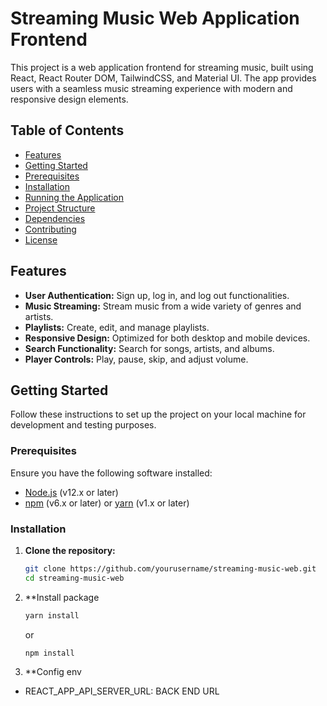 # Streaming Music Web Application Frontend

This project is a web application frontend for streaming music, built using React, React Router DOM, TailwindCSS, and Material UI. The app provides users with a seamless music streaming experience with modern and responsive design elements.

## Table of Contents

- [Features](#features)
- [Getting Started](#getting-started)
- [Prerequisites](#prerequisites)
- [Installation](#installation)
- [Running the Application](#running-the-application)
- [Project Structure](#project-structure)
- [Dependencies](#dependencies)
- [Contributing](#contributing)
- [License](#license)

## Features

- **User Authentication:** Sign up, log in, and log out functionalities.
- **Music Streaming:** Stream music from a wide variety of genres and artists.
- **Playlists:** Create, edit, and manage playlists.
- **Responsive Design:** Optimized for both desktop and mobile devices.
- **Search Functionality:** Search for songs, artists, and albums.
- **Player Controls:** Play, pause, skip, and adjust volume.

## Getting Started

Follow these instructions to set up the project on your local machine for development and testing purposes.

### Prerequisites

Ensure you have the following software installed:

- [Node.js](https://nodejs.org/) (v12.x or later)
- [npm](https://www.npmjs.com/) (v6.x or later) or [yarn](https://yarnpkg.com/) (v1.x or later)

### Installation

1. **Clone the repository:**
   ```sh
   git clone https://github.com/yourusername/streaming-music-web.git
   cd streaming-music-web
   ```
2. **Install package
   ```sh
   yarn install
   ```
   or
   ```sh
   npm install
   ```
3. **Config env
- REACT_APP_API_SERVER_URL: BACK END URL
